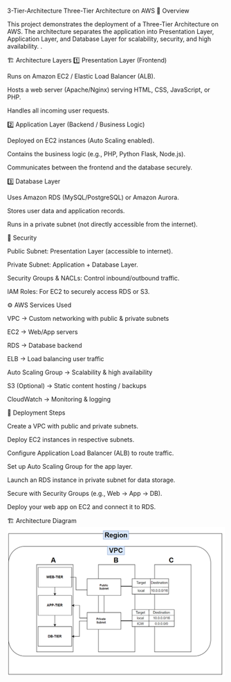 3-Tier-Architecture
Three-Tier Architecture on AWS
📌 Overview

This project demonstrates the deployment of a Three-Tier Architecture on AWS.
The architecture separates the application into Presentation Layer, Application Layer, and Database Layer for scalability, security, and high availability.
.

🏗️ Architecture Layers
1️⃣ Presentation Layer (Frontend)

Runs on Amazon EC2 / Elastic Load Balancer (ALB).

Hosts a web server (Apache/Nginx) serving HTML, CSS, JavaScript, or PHP.

Handles all incoming user requests.

2️⃣ Application Layer (Backend / Business Logic)

Deployed on EC2 instances (Auto Scaling enabled).

Contains the business logic (e.g., PHP, Python Flask, Node.js).

Communicates between the frontend and the database securely.

3️⃣ Database Layer

Uses Amazon RDS (MySQL/PostgreSQL) or Amazon Aurora.

Stores user data and application records.

Runs in a private subnet (not directly accessible from the internet).

🔐 Security

Public Subnet: Presentation Layer (accessible to internet).

Private Subnet: Application + Database Layer.

Security Groups & NACLs: Control inbound/outbound traffic.

IAM Roles: For EC2 to securely access RDS or S3.

⚙️ AWS Services Used

VPC → Custom networking with public & private subnets

EC2 → Web/App servers

RDS → Database backend

ELB → Load balancing user traffic

Auto Scaling Group → Scalability & high availability

S3 (Optional) → Static content hosting / backups

CloudWatch → Monitoring & logging

🚀 Deployment Steps

Create a VPC with public and private subnets.

Deploy EC2 instances in respective subnets.

Configure Application Load Balancer (ALB) to route traffic.

Set up Auto Scaling Group for the app layer.

Launch an RDS instance in private subnet for data storage.

Secure with Security Groups (e.g., Web → App → DB).

Deploy your web app on EC2 and connect it to RDS.

🏗 Architecture Diagram  
![Architecture](3-Tier.png)


